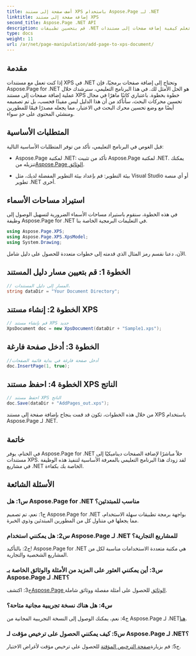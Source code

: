 ```yaml
---
title: أضف صفحة إلى مستند XPS باستخدام Aspose.Page لـ .NET
linktitle: إضافة صفحة إلى مستند XPS
second_title: Aspose.Page .NET API
description: قم بتحسين تطبيقات .NET الخاصة بك عن طريق تعلم كيفية إضافة صفحات إلى مستندات XPS باستخدام Aspose.Page لـ .NET. اتبع دليلنا خطوة بخطوة للتكامل السلس.
type: docs
weight: 11
url: /ar/net/page-manipulation/add-page-to-xps-document/
---
```

## مقدمة

إذا كنت تعمل مع مستندات XPS في .NET وتحتاج إلى إضافة صفحات برمجيًا، فإن Aspose.Page for .NET هو الحل الأمثل لك. في هذا البرنامج التعليمي، سنرشدك خلال عملية إضافة صفحات إلى مستند XPS خطوة بخطوة. باعتباري كاتبًا ماهرًا في مجال تحسين محركات البحث، سأتأكد من أن هذا الدليل ليس مفيدًا فحسب، بل تم تصميمه أيضًا مع وضع تحسين محرك البحث في الاعتبار، مما يجعله مصدرًا قيمًا للمطورين ومنشئي المحتوى على حدٍ سواء.

## المتطلبات الأساسية

قبل الغوص في البرنامج التعليمي، تأكد من توفر المتطلبات الأساسية التالية:

-  Aspose.Page لمكتبة .NET: تأكد من تثبيت Aspose.Page لمكتبة .NET. يمكنك تنزيله من[Aspose.Page الوثائق](https://reference.aspose.com/page/net/).

- بيئة التطوير: قم بإعداد بيئة التطوير المفضلة لديك، مثل Visual Studio أو أي منصة تطوير .NET أخرى.

## استيراد مساحات الأسماء

في هذه الخطوة، سنقوم باستيراد مساحات الأسماء الضرورية لتسهيل الوصول إلى وظيفة Aspose.Page for .NET في التعليمات البرمجية الخاصة بنا.

```csharp
using Aspose.Page.XPS;
using Aspose.Page.XPS.XpsModel;
using System.Drawing;
```

الآن، دعنا نقسم رمز المثال الذي قدمته إلى خطوات متعددة للحصول على دليل شامل.

## الخطوة 1: قم بتعيين مسار دليل المستند

```csharp
// المسار إلى دليل المستندات.
string dataDir = "Your Document Directory";
```

## الخطوة 2: إنشاء مستند XPS

```csharp
// قم بإنشاء مستند XPS جديد
XpsDocument doc = new XpsDocument(dataDir + "Sample1.xps");
```

## الخطوة 3: أدخل صفحة فارغة

```csharp
//أدخل صفحة فارغة في بداية قائمة الصفحات
doc.InsertPage(1, true);
```

## الخطوة 4: احفظ مستند XPS الناتج

```csharp
// احفظ مستند XPS الناتج
doc.Save(dataDir + "AddPages_out.xps");
```

من خلال هذه الخطوات، تكون قد قمت بنجاح بإضافة صفحة إلى مستند XPS باستخدام Aspose.Page لـ .NET.

## خاتمة

في الختام، يوفر Aspose.Page for .NET حلاً مباشرًا لإضافة الصفحات ديناميكيًا إلى مستندات XPS. لقد زودك هذا البرنامج التعليمي بالمعرفة الأساسية لتنفيذ هذه الوظيفة في مشاريع .NET الخاصة بك بكفاءة.

## الأسئلة الشائعة

### س1: هل Aspose.Page for .NET مناسب للمبتدئين؟

ج1: نعم، تم تصميم Aspose.Page for .NET بواجهة برمجة تطبيقات سهلة الاستخدام، مما يجعلها في متناول كل من المطورين المبتدئين وذوي الخبرة.

### س2: هل يمكنني استخدام Aspose.Page لـ .NET للمشاريع التجارية؟

ج2: بالتأكيد! Aspose.Page for .NET هي مكتبة متعددة الاستخدامات مناسبة لكل من المشاريع الشخصية والتجارية.

### س3: أين يمكنني العثور على المزيد من الأمثلة والوثائق الخاصة بـ Aspose.Page لـ .NET؟

 ج3: اكتشف[Aspose.Page الوثائق](https://reference.aspose.com/page/net/) للحصول على أمثلة مفصلة ووثائق شاملة.

### س4: هل هناك نسخة تجريبية مجانية متاحة؟

ج4: نعم، يمكنك الوصول إلى النسخة التجريبية المجانية من Aspose.Page لـ .NET[هنا](https://releases.aspose.com/).

### س5: كيف يمكنني الحصول على ترخيص مؤقت لـ Aspose.Page لـ .NET؟

 ج5: قم بزيارة[صفحة الترخيص المؤقتة](https://purchase.aspose.com/temporary-license/) للحصول على ترخيص مؤقت لأغراض الاختبار.
